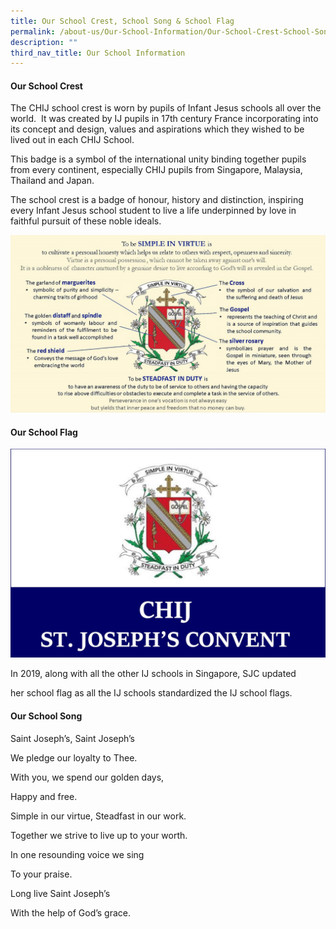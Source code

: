 ```yaml
---
title: Our School Crest, School Song & School Flag
permalink: /about-us/Our-School-Information/Our-School-Crest-School-Song-and-School-Flag/
description: ""
third_nav_title: Our School Information
---
```

#### **Our School Crest** 


The CHIJ school crest is worn by pupils of Infant Jesus schools all over the world.  It was created by IJ pupils in 17th century France incorporating into its concept and design, values and aspirations which they wished to be lived out in each CHIJ School. 

This badge is a symbol of the international unity binding together pupils from every continent, especially CHIJ pupils from Singapore, Malaysia, Thailand and Japan.

The school crest is a badge of honour, history and distinction, inspiring every Infant Jesus school student to live a life underpinned by love in faithful pursuit of these noble ideals.

![](/images/About%20us/Our%20School%20Information/Our%20School%20Crest,%20Song%20&%20Flag/S1.jpg) 

#### **Our School Flag**


![](/images/About%20us/Our%20School%20Information/Our%20School%20Crest,%20Song%20&%20Flag/S2.jpg) 


In 2019, along with all the other IJ schools in Singapore, SJC updated 

her school flag as all the IJ schools standardized the IJ school flags.

#### **Our School Song**


  

Saint Joseph’s, Saint Joseph’s  

We pledge our loyalty to Thee.

With you, we spend our golden days,

Happy and free.

  

Simple in our virtue, Steadfast in our work.

Together we strive to live up to your worth.

  

In one resounding voice we sing

To your praise.

Long live Saint Joseph’s

With the help of God’s grace.
